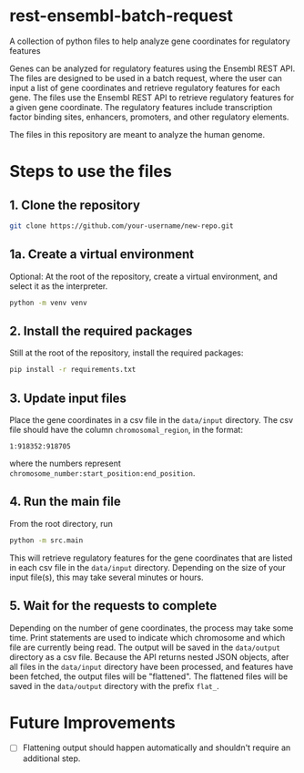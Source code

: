 # rest-ensembl-batch-request

A collection of python files to help analyze gene coordinates for regulatory features

Genes can be analyzed for regulatory features using the Ensembl REST API. The files are designed to be used in a batch request, where the user can input a list of gene coordinates and retrieve regulatory features for each gene. The files use the Ensembl REST API to retrieve regulatory features for a given gene coordinate. The regulatory features include transcription factor binding sites, enhancers, promoters, and other regulatory elements.

The files in this repository are meant to analyze the human genome.

# Steps to use the files

## 1. Clone the repository

```bash
git clone https://github.com/your-username/new-repo.git
```

## 1a. Create a virtual environment

Optional: At the root of the repository, create a virtual environment, and select it as the interpreter.

```bash
python -m venv venv
```

## 2. Install the required packages

Still at the root of the repository, install the required packages:

```bash
pip install -r requirements.txt
```

## 3. Update input files

Place the gene coordinates in a csv file in the `data/input` directory. The csv file should have the column `chromosomal_region`, in the format:

```csv
1:918352:918705
```

where the numbers represent `chromosome_number:start_position:end_position`.

## 4. Run the main file

From the root directory, run

```bash
python -m src.main
```

This will retrieve regulatory features for the gene coordinates that are listed in each csv file in the `data/input` directory. Depending on the size of your input file(s), this may take several minutes or hours.

## 5. Wait for the requests to complete

Depending on the number of gene coordinates, the process may take some time. Print statements are used to indicate which chromosome and which file are currently being read. The output will be saved in the `data/output` directory as a csv file. Because the API returns nested JSON objects, after all files in the `data/input` directory have been processed, and features have been fetched, the output files will be "flattened". The flattened files will be saved in the `data/output` directory with the prefix `flat_`.

# Future Improvements

- [ ] Flattening output should happen automatically and shouldn't require an additional step.
